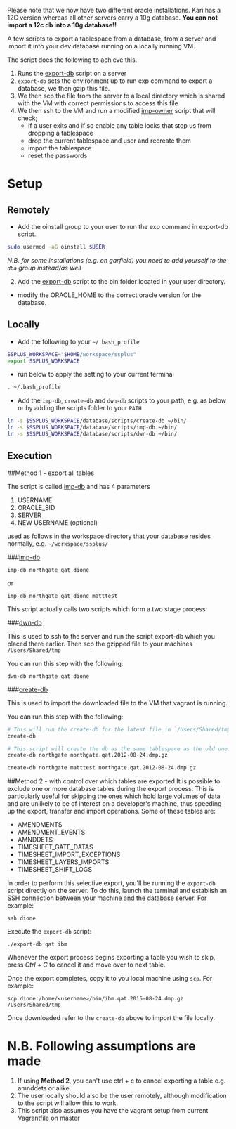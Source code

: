 Please note that we now have two different oracle installations.  Kari has a 12C version whereas all other servers carry a 10g database.  **You can not import a 12c db into a 10g database!!**

A few scripts to export a tablespace from a database, from a server and import it into your dev database running on a locally running VM.

The script does the following to achieve this.

1. Runs the [export-db](github.com/skillstream/ssplus/database/scripts/export-db) script on a server
2. `export-db` sets the environment up to run exp command to export a database, we 
then gzip this file.
3. We then scp the file from the server to a local directory which is shared 
with the VM with correct permissions to access this file
4. We then ssh to the VM and run a modified [imp-owner](github.com/skillstream/ssplus/database/scripts/imp-owner) script that will check;
    * if a user exits and if so enable any table locks that stop us from dropping a
      tablespace
    * drop the current tablespace and user and recreate them
    * import the tablespace
    * reset the passwords

Setup
=====

Remotely
--------
* Add the oinstall group to your user to run the exp command in export-db
script.

```bash
sudo usermod -aG oinstall $USER
```
*N.B. for some installations (e.g. on garfield) you need to add yourself to the `dba` group instead/as well*

2. Add the [export-db](https://github.com/skillstream/ssplus/blob/master/database/scripts/export-db) script to the bin folder located in your user directory.
  * modify the ORACLE_HOME to the correct oracle version for the database.

Locally
-------
* Add the following to your `~/.bash_profile`

```bash
SSPLUS_WORKSPACE="$HOME/workspace/ssplus"
export SSPLUS_WORKSPACE
```

* run below to apply the setting to your current terminal

```bash
. ~/.bash_profile
```

* Add the `imp-db`, `create-db` and `dwn-db` scripts to your path, e.g. as below or by adding the scripts folder to your `PATH`

```bash
ln -s $SSPLUS_WORKSPACE/database/scripts/create-db ~/bin/
ln -s $SSPLUS_WORKSPACE/database/scripts/imp-db ~/bin/
ln -s $SSPLUS_WORKSPACE/database/scripts/dwn-db ~/bin/
```

Execution
---------

##Method 1 - export all tables

The script is called [imp-db](https://github.com/skillstream/ssplus/blob/master/database/scripts/imp-db) and has 4 parameters

1. USERNAME
2. ORACLE_SID
3. SERVER
4. NEW USERNAME (optional)

used as follows in the workspace directory that your database resides normally, e.g. `~/workspace/ssplus/`

###[imp-db](https://github.com/skillstream/ssplus/blob/master/database/scripts/imp-db)

	imp-db northgate qat dione

or

	imp-db northgate qat dione matttest

This script actually calls two scripts which form a two stage process:

###[dwn-db](https://github.com/skillstream/ssplus/blob/master/database/scripts/dwn-db)

This is used to ssh to the server and run the script export-db which you placed 
there earlier.  Then scp the gzipped file to your machines ```/Users/Shared/tmp```

You can run this step with the following:

	dwn-db northgate qat dione

###[create-db](https://github.com/skillstream/ssplus/blob/master/database/scripts/create-db)

This is used to import the downloaded file to the VM that vagrant is running.

You can run this step with the following:

```bash
# This will run the create-db for the latest file in `/Users/Shared/tmp`
create-db

# This script will create the db as the same tablespace as the old one.
create-db northgate northgate.qat.2012-08-24.dmp.gz

create-db northgate matttest northgate.qat.2012-08-24.dmp.gz
```

##Method 2 - with control over which tables are exported
It is possible to exclude one or more database tables during the export process. 
This is particularly useful for skipping the ones which hold large volumes of data and are unlikely to be of interest on a developer's machine, thus speeding up the export, transfer and import operations. 
Some of these tables are:
 * AMENDMENTS
 * AMENDMENT_EVENTS
 * AMNDDETS
 * TIMESHEET\_GATE\_DATAS
 * TIMESHEET\_IMPORT\_EXCEPTIONS
 * TIMESHEET\_LAYERS\_IMPORTS
 * TIMESHEET\_SHIFT\_LOGS

In order to perform this selective export, you'll be running the `export-db` script directly on the server. 
To do this, launch the terminal and establish an SSH connection between your machine and the database server. For example:

	ssh dione

Execute the `export-db` script:

	./export-db qat ibm

Whenever the export process begins exporting a table you wish to skip, press _Ctrl + C_ to cancel it and move over to next table.

Once the export completes, copy it to you local machine using `scp`.
For example:

	scp dione:/home/<username>/bin/ibm.qat.2015-08-24.dmp.gz /Users/Shared/tmp

Once downloaded refer to the `create-db` above to import the file locally.

N.B. Following assumptions are made
===================================
1. If using **Method 2**, you can't use ctrl + c to cancel exporting a table e.g. amnddets or alike.
2. The user locally should also be the user remotely, although modification to the script will allow this to work.
3. This script also assumes you have the vagrant setup from current Vagrantfile on master
